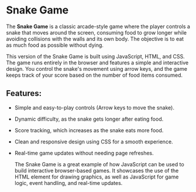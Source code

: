 # Snake Game
The **Snake Game** is a classic arcade-style game where the player controls a snake that moves around the screen, consuming food to grow longer while avoiding collisions with the walls and its own body. The objective is to eat as much food as possible without dying.

This version of the Snake Game is built using JavaScript, HTML, and CSS. The game runs entirely in the browser and features a simple and interactive design. You control the snake's movement using arrow keys, and the game keeps track of your score based on the number of food items consumed.


## Features:
- Simple and easy-to-play controls (Arrow keys to move the snake).
- Dynamic difficulty, as the snake gets longer after eating food.
- Score tracking, which increases as the snake eats more food.
- Clean and responsive design using CSS for a smooth experience.
- Real-time game updates without needing page refreshes.
  
  The Snake Game is a great example of how JavaScript can be used to build interactive browser-based games. It showcases the use of the HTML <canvas> element for drawing graphics, as well as JavaScript for game logic, event handling, and real-time updates.

